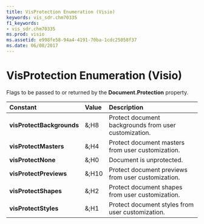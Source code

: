 ```yaml
---
title: VisProtection Enumeration (Visio)
keywords: vis_sdr.chm70335
f1_keywords:
- vis_sdr.chm70335
ms.prod: visio
ms.assetid: e998fe58-94a4-4191-70ba-1cdc25058f37
ms.date: 06/08/2017
---
```



# VisProtection Enumeration (Visio)

Flags to be passed to or returned by the **Document.Protection** property.



|**Constant**|**Value**|**Description**|
|:-----|:-----|:-----|
| **visProtectBackgrounds**|&;H8|Protect document backgrounds from user customization.|
| **visProtectMasters**|&;H4|Protect document masters from user customization.|
| **visProtectNone**|&;H0|Document is unprotected.|
| **visProtectPreviews**|&;H10|Protect document previews from user customization.|
| **visProtectShapes**|&;H2|Protect document shapes from user customization.|
| **visProtectStyles**|&;H1|Protect document styles from user customization.|


